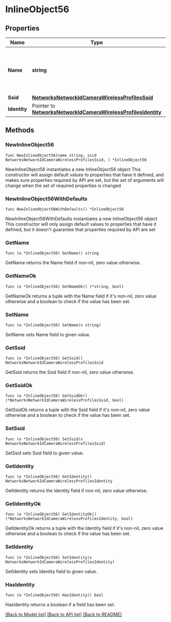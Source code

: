 # InlineObject56

## Properties

Name | Type | Description | Notes
------------ | ------------- | ------------- | -------------
**Name** | **string** | The name of the camera wireless profile. This parameter is required. | 
**Ssid** | [**NetworksNetworkIdCameraWirelessProfilesSsid**](NetworksNetworkIdCameraWirelessProfilesSsid.md) |  | 
**Identity** | Pointer to [**NetworksNetworkIdCameraWirelessProfilesIdentity**](NetworksNetworkIdCameraWirelessProfilesIdentity.md) |  | [optional] 

## Methods

### NewInlineObject56

`func NewInlineObject56(name string, ssid NetworksNetworkIdCameraWirelessProfilesSsid, ) *InlineObject56`

NewInlineObject56 instantiates a new InlineObject56 object
This constructor will assign default values to properties that have it defined,
and makes sure properties required by API are set, but the set of arguments
will change when the set of required properties is changed

### NewInlineObject56WithDefaults

`func NewInlineObject56WithDefaults() *InlineObject56`

NewInlineObject56WithDefaults instantiates a new InlineObject56 object
This constructor will only assign default values to properties that have it defined,
but it doesn't guarantee that properties required by API are set

### GetName

`func (o *InlineObject56) GetName() string`

GetName returns the Name field if non-nil, zero value otherwise.

### GetNameOk

`func (o *InlineObject56) GetNameOk() (*string, bool)`

GetNameOk returns a tuple with the Name field if it's non-nil, zero value otherwise
and a boolean to check if the value has been set.

### SetName

`func (o *InlineObject56) SetName(v string)`

SetName sets Name field to given value.


### GetSsid

`func (o *InlineObject56) GetSsid() NetworksNetworkIdCameraWirelessProfilesSsid`

GetSsid returns the Ssid field if non-nil, zero value otherwise.

### GetSsidOk

`func (o *InlineObject56) GetSsidOk() (*NetworksNetworkIdCameraWirelessProfilesSsid, bool)`

GetSsidOk returns a tuple with the Ssid field if it's non-nil, zero value otherwise
and a boolean to check if the value has been set.

### SetSsid

`func (o *InlineObject56) SetSsid(v NetworksNetworkIdCameraWirelessProfilesSsid)`

SetSsid sets Ssid field to given value.


### GetIdentity

`func (o *InlineObject56) GetIdentity() NetworksNetworkIdCameraWirelessProfilesIdentity`

GetIdentity returns the Identity field if non-nil, zero value otherwise.

### GetIdentityOk

`func (o *InlineObject56) GetIdentityOk() (*NetworksNetworkIdCameraWirelessProfilesIdentity, bool)`

GetIdentityOk returns a tuple with the Identity field if it's non-nil, zero value otherwise
and a boolean to check if the value has been set.

### SetIdentity

`func (o *InlineObject56) SetIdentity(v NetworksNetworkIdCameraWirelessProfilesIdentity)`

SetIdentity sets Identity field to given value.

### HasIdentity

`func (o *InlineObject56) HasIdentity() bool`

HasIdentity returns a boolean if a field has been set.


[[Back to Model list]](../README.md#documentation-for-models) [[Back to API list]](../README.md#documentation-for-api-endpoints) [[Back to README]](../README.md)


